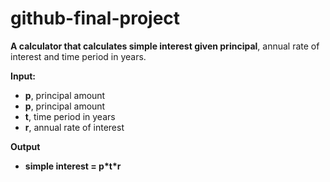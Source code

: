 # github-final-project

<b>A calculator that calculates simple interest given principal</b>, annual rate of interest and time period in years.

<b>Input:</b><br>
<ul>
   <li><b>p</b>, principal amount<br></li>
   <li><b>p</b>, principal amount<br></li>
   <li><b>t</b>, time period in years<br></li>
   <li><b>r</b>, annual rate of interest<br></li>
</ul>
<b>Output<br>
<ul>
   <li>simple interest = p*t*r</li>
</ul>
